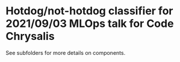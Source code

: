# Hotdog/not-hotdog classifier for 2021/09/03 MLOps talk for Code Chrysalis

See subfolders for more details on components.
